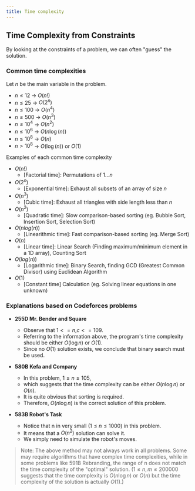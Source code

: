 ```yaml
---
title: Time complexity
---
```


## Time Complexity from Constraints

By looking at the constraints of a problem, we can often "guess" the solution.

### Common time complexities

Let $n$ be the main variable in the problem.

- $n \le 12$    $\rightarrow$ $O(n!)$
- $n \le 25$    $\rightarrow$ $O(2^n)$
- $n \le 100$   $\rightarrow$ $O(n^4)$
- $n \le 500$   $\rightarrow$ $O(n^3)$
- $n \le 10^4$  $\rightarrow$ $O(n^2)$
- $n \le 10^6$  $\rightarrow$ $O(n \log(n))$
- $n \le 10^8$  $\rightarrow$ $O(n)$
- $n > 10^8$  $\rightarrow$ $O(\log(n))$ or $O(1)$

Examples of each common time complexity

- $O(n!)$
    - [Factorial time]: Permutations of $1 ... n$
- $O(2^n)$
    - [Exponential time]: Exhaust all subsets of an array of size $n$
- $O(n^3)$
    - [Cubic time]: Exhaust all triangles with side length less than $n$
- $O(n^2)$
    - [Quadratic time]: Slow comparison-based sorting (eg. Bubble Sort, Insertion Sort, Selection Sort)
- $O(n log(n))$
    - [Linearithmic time]: Fast comparison-based sorting (eg. Merge Sort)
- $O(n)$
    - [Linear time]: Linear Search (Finding maximum/minimum element in a 1D array), Counting Sort
- $O(log(n))$
    - [Logarithmic time]: Binary Search, finding GCD (Greatest Common Divisor) using Euclidean Algorithm
- $O(1)$
    - [Constant time] Calculation (eg. Solving linear equations in one unknown)

### Explanations based on Codeforces problems

- **255D Mr. Bender and Square**
    - Observe that $1<=n$,$c<=109$.
    - Referring to the information above, the program's time complexity should be either
      $O(\log n)$ or $O(1)$.
    - Since no $O(1)$ solution exists, we conclude that binary search must be used.

- **580B Kefa and Company**
    - In this problem, $1 \le n \le1 05$,
    - which suggests that the time complexity can be either $O(n \log n)$ or $O(n)$.
    - It is quite obvious that sorting is required.
    - Therefore, $O(n \log n)$ is the correct solution of this problem.

- **583B Robot's Task**
    - Notice that n in very small $(1\le n \le1000)$ in this problem.
    - It means that a $O(n^2)$ solution can solve it.
    - We simply need to simulate the robot's moves.

> Note: The above method may not always work in all problems.
> Some may require algorithms that have complex time complexities, while in some
> problems like 591B Rebranding, the range of n does not match the time complexity
> of the "optimal" solution.
> ($1 \le n,m \le 200000$ suggests that the time complexity is $O(n \log n)$ or $O(n)$
> but the time complexity of the solution is actually $O(1)$.)
